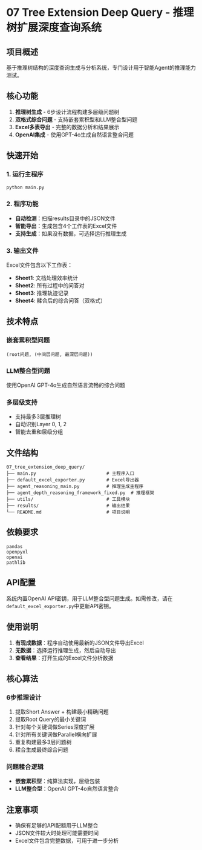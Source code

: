 # 07 Tree Extension Deep Query - 推理树扩展深度查询系统

## 项目概述

基于推理树结构的深度查询生成与分析系统，专门设计用于智能Agent的推理能力测试。

## 核心功能

1. **推理树生成** - 6步设计流程构建多层级问题树
2. **双格式综合问题** - 支持嵌套累积型和LLM整合型问题
3. **Excel多表导出** - 完整的数据分析和结果展示
4. **OpenAI集成** - 使用GPT-4o生成自然语言整合问题

## 快速开始

### 1. 运行主程序
```bash
python main.py
```

### 2. 程序功能
- **自动检测**：扫描results目录中的JSON文件
- **智能导出**：生成包含4个工作表的Excel文件
- **支持生成**：如果没有数据，可选择运行推理生成

### 3. 输出文件
Excel文件包含以下工作表：
- **Sheet1**: 文档处理效率统计
- **Sheet2**: 所有过程中的问答对 
- **Sheet3**: 推理轨迹记录
- **Sheet4**: 糅合后的综合问答（双格式）

## 技术特点

### 嵌套累积型问题
```
(root问题, (中间层问题, 最深层问题))
```

### LLM整合型问题
使用OpenAI GPT-4o生成自然语言流畅的综合问题

### 多层级支持
- 支持最多3层推理树
- 自动识别Layer 0, 1, 2
- 智能去重和层级分组

## 文件结构

```
07_tree_extension_deep_query/
├── main.py                          # 主程序入口
├── default_excel_exporter.py        # Excel导出器
├── agent_reasoning_main.py          # 推理生成主程序
├── agent_depth_reasoning_framework_fixed.py  # 推理框架
├── utils/                           # 工具模块
├── results/                         # 输出结果
└── README.md                        # 项目说明
```

## 依赖要求

```
pandas
openpyxl  
openai
pathlib
```

## API配置

系统内置OpenAI API密钥，用于LLM整合型问题生成。如需修改，请在`default_excel_exporter.py`中更新API密钥。

## 使用说明

1. **有现成数据**：程序自动使用最新的JSON文件导出Excel
2. **无数据**：选择运行推理生成，然后自动导出
3. **查看结果**：打开生成的Excel文件分析数据

## 核心算法

### 6步推理设计
1. 提取Short Answer + 构建最小精确问题
2. 提取Root Query的最小关键词  
3. 针对每个关键词做Series深度扩展
4. 针对所有关键词做Parallel横向扩展
5. 重复构建最多3层问题树
6. 糅合生成最终综合问题

### 问题糅合逻辑
- **嵌套累积型**：纯算法实现，层级包装
- **LLM整合型**：OpenAI GPT-4o自然语言整合

## 注意事项

- 确保有足够的API配额用于LLM整合
- JSON文件较大时处理可能需要时间
- Excel文件包含完整数据，可用于进一步分析 
